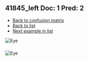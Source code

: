 ## 41845_left Doc: 1 Pred: 2
- [Back to confusion matrix](https://github.com/juliandewit/kaggle_retinopathy/blob/master/matrix.md)
- [Back to list](https://github.com/juliandewit/kaggle_retinopathy/blob/master/lists/12/list.md)
- [Next example in list](https://github.com/juliandewit/kaggle_retinopathy/blob/master/lists/12/41/41863_left.md)

![Eye](https://retinopaty.blob.core.windows.net/size1024/41845_left_1.jpeg)

### 

![Eye]()
